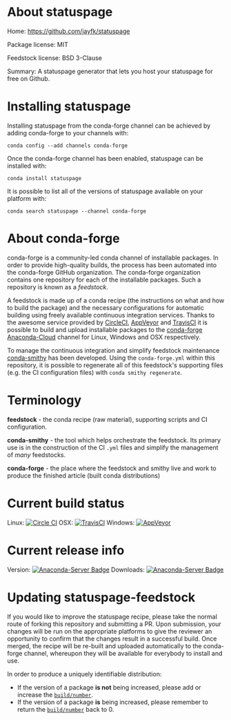 About statuspage
================

Home: https://github.com/jayfk/statuspage

Package license: MIT

Feedstock license: BSD 3-Clause

Summary: A statuspage generator that lets you host your statuspage for free on Github.



Installing statuspage
=====================

Installing statuspage from the conda-forge channel can be achieved by adding conda-forge to your channels with:

```
conda config --add channels conda-forge
```

Once the conda-forge channel has been enabled, statuspage can be installed with:

```
conda install statuspage
```

It is possible to list all of the versions of statuspage available on your platform with:

```
conda search statuspage --channel conda-forge
```


About conda-forge
=================

conda-forge is a community-led conda channel of installable packages.
In order to provide high-quality builds, the process has been automated into the
conda-forge GitHub organization. The conda-forge organization contains one repository
for each of the installable packages. Such a repository is known as a *feedstock*.

A feedstock is made up of a conda recipe (the instructions on what and how to build
the package) and the necessary configurations for automatic building using freely
available continuous integration services. Thanks to the awesome service provided by
[CircleCI](https://circleci.com/), [AppVeyor](http://www.appveyor.com/)
and [TravisCI](https://travis-ci.org/) it is possible to build and upload installable
packages to the [conda-forge](https://anaconda.org/conda-forge)
[Anaconda-Cloud](http://docs.anaconda.org/) channel for Linux, Windows and OSX respectively.

To manage the continuous integration and simplify feedstock maintenance
[conda-smithy](http://github.com/conda-forge/conda-smithy) has been developed.
Using the ``conda-forge.yml`` within this repository, it is possible to regenerate all of
this feedstock's supporting files (e.g. the CI configuration files) with ``conda smithy regenerate``.


Terminology
===========

**feedstock** - the conda recipe (raw material), supporting scripts and CI configuration.

**conda-smithy** - the tool which helps orchestrate the feedstock.
                   Its primary use is in the construction of the CI ``.yml`` files
                   and simplify the management of *many* feedstocks.

**conda-forge** - the place where the feedstock and smithy live and work to
                  produce the finished article (built conda distributions)

Current build status
====================

Linux: [![Circle CI](https://circleci.com/gh/conda-forge/statuspage-feedstock.svg?style=svg)](https://circleci.com/gh/conda-forge/statuspage-feedstock)
OSX: [![TravisCI](https://travis-ci.org/conda-forge/statuspage-feedstock.svg?branch=master)](https://travis-ci.org/conda-forge/statuspage-feedstock)
Windows: [![AppVeyor](https://ci.appveyor.com/api/projects/status/github/conda-forge/statuspage-feedstock?svg=True)](https://ci.appveyor.com/project/conda-forge/statuspage-feedstock/branch/master)

Current release info
====================
Version: [![Anaconda-Server Badge](https://anaconda.org/conda-forge/statuspage/badges/version.svg)](https://anaconda.org/conda-forge/statuspage)
Downloads: [![Anaconda-Server Badge](https://anaconda.org/conda-forge/statuspage/badges/downloads.svg)](https://anaconda.org/conda-forge/statuspage)


Updating statuspage-feedstock
=============================

If you would like to improve the statuspage recipe, please take the normal
route of forking this repository and submitting a PR. Upon submission, your changes will
be run on the appropriate platforms to give the reviewer an opportunity to confirm that the
changes result in a successful build. Once merged, the recipe will be re-built and uploaded
automatically to the conda-forge channel, whereupon they will be available for everybody to
install and use.

In order to produce a uniquely identifiable distribution:
 * If the version of a package **is not** being increased, please add or increase
   the [``build/number``](http://conda.pydata.org/docs/building/meta-yaml.html#build-number-and-string).
 * If the version of a package **is** being increased, please remember to return
   the [``build/number``](http://conda.pydata.org/docs/building/meta-yaml.html#build-number-and-string)
   back to 0.
